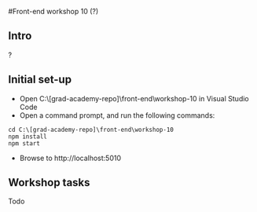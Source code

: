#Front-end workshop 10 (?)
## Intro
?
## Initial set-up
* Open C:\\[grad-academy-repo]\front-end\workshop-10 in Visual Studio Code  
* Open a command prompt, and run the following commands:
```
cd C:\[grad-academy-repo]\front-end\workshop-10
npm install
npm start
```
* Browse to http://localhost:5010

## Workshop tasks
Todo